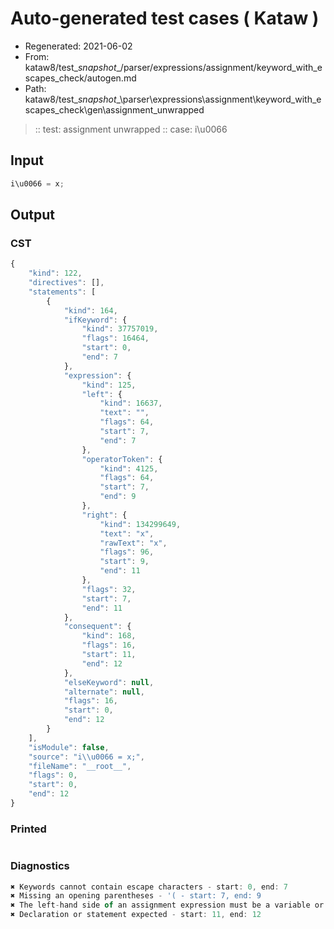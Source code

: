 # Auto-generated test cases ( Kataw )
- Regenerated: 2021-06-02
- From: kataw8/test\__snapshot__/parser/expressions/assignment/keyword_with_escapes_check/autogen.md
- Path: kataw8/test\__snapshot__\parser\expressions\assignment\keyword_with_escapes_check\gen\assignment_unwrapped
> :: test: assignment unwrapped
> :: case: i\u0066
## Input

`````js
i\u0066 = x;
`````
## Output

### CST

```javascript
{
    "kind": 122,
    "directives": [],
    "statements": [
        {
            "kind": 164,
            "ifKeyword": {
                "kind": 37757019,
                "flags": 16464,
                "start": 0,
                "end": 7
            },
            "expression": {
                "kind": 125,
                "left": {
                    "kind": 16637,
                    "text": "",
                    "flags": 64,
                    "start": 7,
                    "end": 7
                },
                "operatorToken": {
                    "kind": 4125,
                    "flags": 64,
                    "start": 7,
                    "end": 9
                },
                "right": {
                    "kind": 134299649,
                    "text": "x",
                    "rawText": "x",
                    "flags": 96,
                    "start": 9,
                    "end": 11
                },
                "flags": 32,
                "start": 7,
                "end": 11
            },
            "consequent": {
                "kind": 168,
                "flags": 16,
                "start": 11,
                "end": 12
            },
            "elseKeyword": null,
            "alternate": null,
            "flags": 16,
            "start": 0,
            "end": 12
        }
    ],
    "isModule": false,
    "source": "i\\u0066 = x;",
    "fileName": "__root__",
    "flags": 0,
    "start": 0,
    "end": 12
}
```

### Printed

```javascript

```

### Diagnostics

```javascript
✖ Keywords cannot contain escape characters - start: 0, end: 7
✖ Missing an opening parentheses - '( - start: 7, end: 9
✖ The left-hand side of an assignment expression must be a variable or a property access - start: 7, end: 9
✖ Declaration or statement expected - start: 11, end: 12

```


